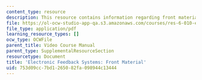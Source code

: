 ```yaml
---
content_type: resource
description: This resource contains information regarding front material.
file: https://ol-ocw-studio-app-qa.s3.amazonaws.com/courses/res-6-010-electronic-feedback-systems-spring-2013/753d09cc7bd1265082fa098944c13444_MITRES_6-010S13_frnt_mater.pdf
file_type: application/pdf
learning_resource_types: []
ocw_type: OCWFile
parent_title: Video Course Manual
parent_type: SupplementalResourceSection
resourcetype: Document
title: 'Electronic Feedback Systems: Front Material'
uid: 753d09cc-7bd1-2650-82fa-098944c13444
---
```

